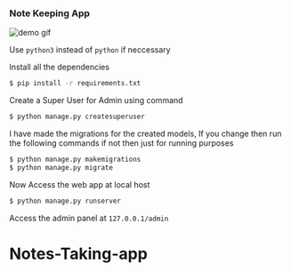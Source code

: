 ### Note Keeping App

![demo gif](media/note_keep.gif)

Use ```python3``` instead of ```python``` if neccessary

Install all the dependencies 

```bash
$ pip install -r requirements.txt
```

Create a Super User for Admin using command

```bash
$ python manage.py createsuperuser
```

I have made the migrations for the created models, If you change then run the following commands if not then just for running purposes

```bash
$ python manage.py makemigrations
$ python manage.py migrate
```

Now Access the web app at local host 

```bash
$ python manage.py runserver
```

Access the admin panel at ```127.0.0.1/admin``` 
# Notes-Taking-app
